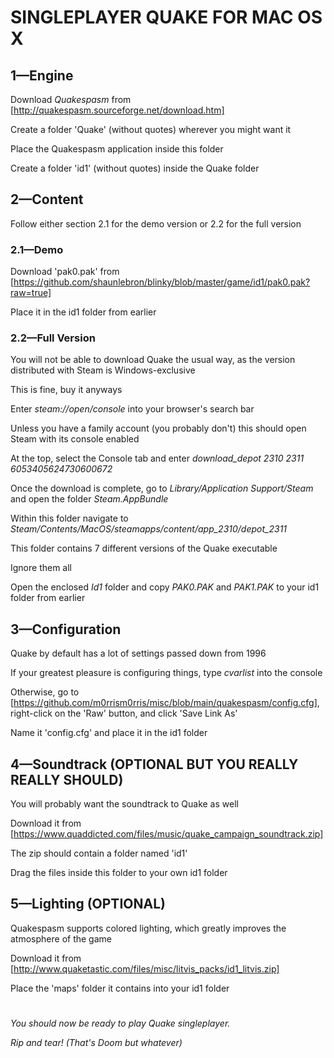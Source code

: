 # SINGLEPLAYER QUAKE FOR MAC OS X

## 1—Engine

Download *Quakespasm* from [http://quakespasm.sourceforge.net/download.htm]

Create a folder 'Quake' (without quotes) wherever you might want it

Place the Quakespasm application inside this folder

Create a folder 'id1' (without quotes) inside the Quake folder



## 2—Content

Follow either section 2.1 for the demo version or 2.2 for the full version



### 2.1—Demo

Download 'pak0.pak' from [https://github.com/shaunlebron/blinky/blob/master/game/id1/pak0.pak?raw=true]

Place it in the id1 folder from earlier



### 2.2—Full Version

You will not be able to download Quake the usual way, as the version distributed with Steam is Windows-exclusive

This is fine, buy it anyways

Enter *steam://open/console* into your browser's search bar

Unless you have a family account (you probably don't) this should open Steam with its console enabled

At the top, select the Console tab and enter *download_depot 2310 2311 6053405624730600672*

Once the download is complete, go to *Library/Application Support/Steam* and open the folder *Steam.AppBundle*

Within this folder navigate to *Steam/Contents/MacOS/steamapps/content/app_2310/depot_2311*

This folder contains 7 different versions of the Quake executable

Ignore them all

Open the enclosed *Id1* folder and copy *PAK0.PAK* and *PAK1.PAK* to your id1 folder from earlier



## 3—Configuration

Quake by default has a lot of settings passed down from 1996

If your greatest pleasure is configuring things, type *cvarlist* into the console

Otherwise, go to [https://github.com/m0rrism0rris/misc/blob/main/quakespasm/config.cfg], right-click on the 'Raw' button, and click 'Save Link As'

Name it 'config.cfg' and place it in the id1 folder


## 4—Soundtrack (OPTIONAL BUT YOU REALLY REALLY SHOULD)

You will probably want the soundtrack to Quake as well

Download it from [https://www.quaddicted.com/files/music/quake_campaign_soundtrack.zip]

The zip should contain a folder named 'id1'

Drag the files inside this folder to your own id1 folder



## 5—Lighting (OPTIONAL)

Quakespasm supports colored lighting, which greatly improves the atmosphere of the game

Download it from [http://www.quaketastic.com/files/misc/litvis_packs/id1_litvis.zip]

Place the 'maps' folder it contains into your id1 folder

# 

*You should now be ready to play Quake singleplayer.*

*Rip and tear! (That's Doom but whatever)*
